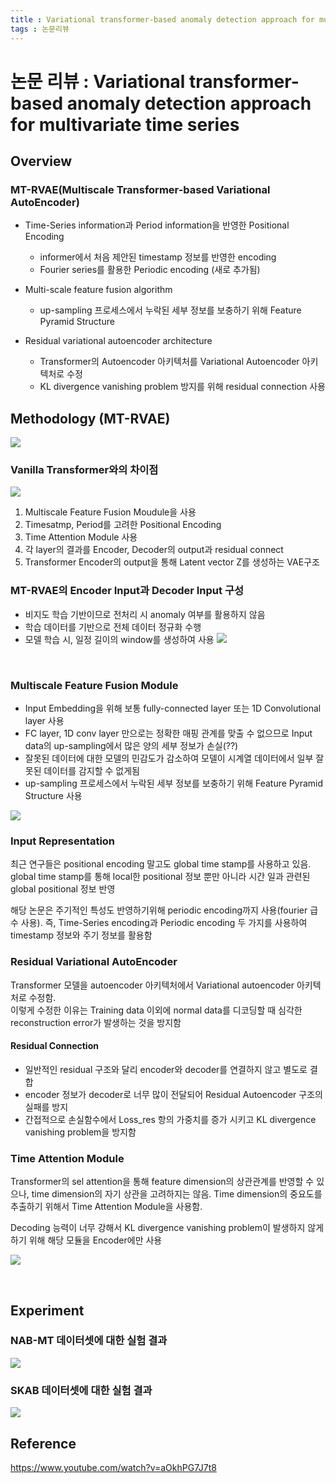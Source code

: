 ```yaml
---
title : Variational transformer-based anomaly detection approach for multivariate time series(2022)
tags : 논문리뷰 
---
```


# 논문 리뷰 : Variational transformer-based anomaly detection approach for multivariate time series

## Overview 
### MT-RVAE(Multiscale Transformer-based Variational AutoEncoder)
- Time-Series information과 Period information을 반영한 Positional Encoding 
    - informer에서 처음 제안된 timestamp 정보를 반영한 encoding 
    - Fourier series를 활용한 Periodic encoding (새로 추가됨)

- Multi-scale feature fusion algorithm
    - up-sampling 프로세스에서 누락된 세부 정보를 보충하기 위해 Feature Pyramid Structure 

- Residual variational autoencoder architecture
    - Transformer의 Autoencoder 아키텍처를 Variational Autoencoder 아키텍처로 수정
    - KL divergence vanishing problem 방지를 위해 residual connection 사용 

## Methodology (MT-RVAE)
![](2023-01-16-16-53-55.png)
<br/>

### Vanilla Transformer와의 차이점 
![](2023-01-16-17-04-10.png)
<br/>

1. Multiscale Feature Fusion Moudule을 사용
2. Timesatmp, Period를 고려한 Positional Encoding 
3. Time Attention Module 사용
4. 각 layer의 결과를 Encoder, Decoder의 output과 residual connect
5. Transformer Encoder의 output을 통해 Latent vector Z를 생성하는 VAE구조 

### MT-RVAE의 Encoder Input과 Decoder Input 구성 
- 비지도 학습 기반이므로 전처리 시 anomaly 여부를 활용하지 않음
- 학습 데이터를 기반으로 전체 데이터 정규화 수행 
- 모델 학습 시, 일정 길이의 window를 생성하여 사용 
![](2023-01-16-17-06-08.png)
<br/> 

### Multiscale Feature Fusion Module
- Input Embedding을 위해 보통 fully-connected layer 또는 1D Convolutional layer 사용
- FC layer, 1D conv layer 만으로는 정확한 매핑 관계를 맞출 수 없으므로 Input data의 up-sampling에서 많은 양의 세부 정보가 손실(??) 
- 잘못된 데이터에 대한 모델의 민감도가 감소하여 모델이 시계열 데이터에서 일부 잘못된 데이터를 감지할 수 없게됨 
- up-sampling 프로세스에서 누락된 세부 정보를 보충하기 위해 Feature Pyramid Structure 사용

![](2023-01-16-17-08-46.png)
<br/> 

### Input Representation 
최근 연구들은 positional encoding 말고도 global time stamp를 사용하고 있음. global time stamp를 통해 local한 positional 정보 뿐만 아니라 시간 일과 관련된 global positional 정보 반영 
<br/>

해당 논문은 주기적인 특성도 반영하기위해 periodic encoding까지 사용(fourier 급수 사용). 즉, Time-Series encoding과 Periodic encoding 두 가지를 사용하여 timestamp 정보와 주기 정보를 활용함 

### Residual Variational AutoEncoder 
Transformer 모델을 autoencoder 아키텍처에서 Variational autoencoder 아키텍처로 수정함.
<br/>
이렇게 수정한 이유는 Training data 이외에 normal data를 디코딩할 때 심각한 reconstruction error가 발생하는 것을 방지함 

#### Residual Connection 
- 일반적인 residual 구조와 달리 encoder와 decoder를 연결하지 않고 별도로 결합
- encoder 정보가 decoder로 너무 많이 전달되어 Residual Autoencoder 구조의 실패를 방지 
- 간접적으로 손실함수에서 Loss_res 항의 가중치를 증가 시키고 KL divergence vanishing problem을 방지함 

### Time Attention Module 
Transformer의 sel attention을 통해 feature dimension의 상관관계를 반영할 수 있으나, time dimension의 자기 상관을 고려하지는 않음. Time dimension의 중요도를 추출하기 위해서 Time Attention Module을 사용함. 
<br/>

Decoding 능력이 너무 강해서 KL divergence vanishing problem이 발생하지 않게 하기 위해 해당 모듈을 Encoder에만 사용<br/> 

![](2023-01-16-17-27-28.png)

<br/>

## Experiment
### NAB-MT 데이터셋에 대한 실험 결과 
![](2023-01-16-17-29-50.png) 
<br/>

### SKAB 데이터셋에 대한 실험 결과 
![](2023-01-16-17-32-14.png)

## Reference 
https://www.youtube.com/watch?v=aOkhPG7J7t8 

